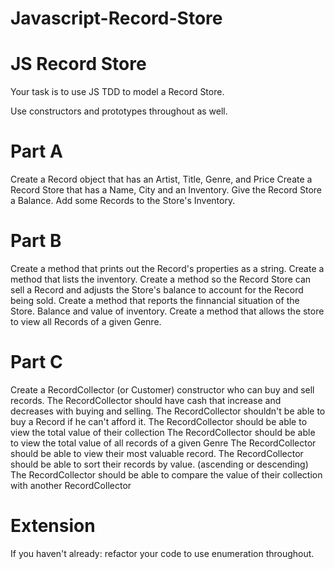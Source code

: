 # Javascript-Record-Store

# JS Record Store
Your task is to use JS TDD to model a Record Store.

Use constructors and prototypes throughout as well.

# Part A
Create a Record object that has an Artist, Title, Genre, and Price
Create a Record Store that has a Name, City and an Inventory.
Give the Record Store a Balance.
Add some Records to the Store's Inventory.

# Part B
Create a method that prints out the Record's properties as a string.
Create a method that lists the inventory.
Create a method so the Record Store can sell a Record and adjusts the Store's balance to account for the Record being sold.
Create a method that reports the finnancial situation of the Store. Balance and value of inventory.
Create a method that allows the store to view all Records of a given Genre.

# Part C
Create a RecordCollector (or Customer) constructor who can buy and sell records.
The RecordCollector should have cash that increase and decreases with buying and selling.
The RecordCollector shouldn't be able to buy a Record if he can't afford it.
The RecordCollector should be able to view the total value of their collection
The RecordCollector should be able to view the total value of all records of a given Genre
The RecordCollector should be able to view their most valuable record.
The RecordCollector should be able to sort their records by value. (ascending or descending)
The RecordCollector should be able to compare the value of their collection with another RecordCollector

# Extension
If you haven't already: refactor your code to use enumeration throughout.
